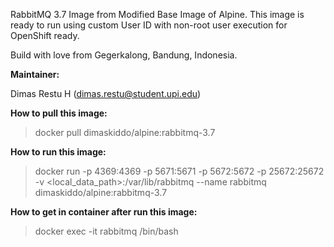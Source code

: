 RabbitMQ 3.7 Image from Modified Base Image of Alpine. This image is ready to run using custom User ID with non-root user execution for OpenShift ready.

Build with love from Gegerkalong, Bandung, Indonesia.

**Maintainer:**

Dimas Restu H (<dimas.restu@student.upi.edu>)

**How to pull this image:**

> docker pull dimaskiddo/alpine:rabbitmq-3.7

**How to run this image:**

> docker run -p 4369:4369 -p 5671:5671 -p 5672:5672 -p 25672:25672 -v <local_data_path>:/var/lib/rabbitmq --name rabbitmq dimaskiddo/alpine:rabbitmq-3.7

**How to get in container after run this image:**

> docker exec -it rabbitmq /bin/bash
